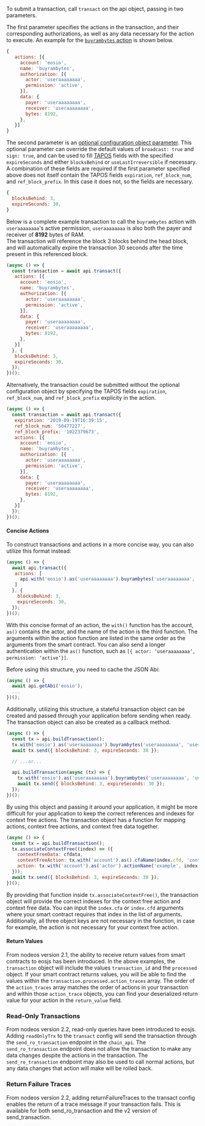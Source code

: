 To submit a transaction, call `transact` on the api object, passing in two parameters.

The first parameter specifies the actions in the transaction, and their corresponding authorizations, as well as any data necessary for the action to execute.  An example for the [`buyrambytes` action](https://github.com/EOSIO/eosio.contracts/blob/52fbd4ac7e6c38c558302c48d00469a4bed35f7c/contracts/eosio.system/include/eosio.system/eosio.system.hpp#L1028) is shown below.
```javascript
{ 
   actions: [{
     account: 'eosio',
     name: 'buyrambytes',
     authorization: [{
       actor: 'useraaaaaaaa',
       permission: 'active',
     }],
     data: {
       payer: 'useraaaaaaaa',
       receiver: 'useraaaaaaaa',
       bytes: 8192,
     },
   }]
}
```
The second parameter is an [optional configuration object parameter](https://github.com/EOSIO/eosjs/blob/master/src/eosjs-api.ts#L215).  This optional parameter can override the default values of `broadcast: true` and `sign: true`, and can be used to fill [TAPOS](https://eosio.stackexchange.com/questions/2362/what-is-transaction-as-proof-of-stake-tapos-and-when-would-a-smart-contract) fields with the specified `expireSeconds` and either `blocksBehind` or `useLastIrreversible` if necessary.  A combination of these fields are required if the first parameter specified above does not itself contain the TAPOS fields `expiration`, `ref_block_num`, and `ref_block_prefix`.  In this case it does not, so the fields are necessary.
```javascript
{
  blocksBehind: 3,
  expireSeconds: 30,
}
```
Below is a complete example transaction to call the `buyrambytes` action with `useraaaaaaaa`'s active permission, `useraaaaaaaa` is also both the payer and receiver of **8192** bytes of RAM.  
The transaction will reference the block 3 blocks behind the head block, and will automatically expire the transaction 30 seconds after the time present in this referenced block.
```javascript
(async () => {
  const transaction = await api.transact({
   actions: [{
     account: 'eosio',
     name: 'buyrambytes',
     authorization: [{
       actor: 'useraaaaaaaa',
       permission: 'active',
     }],
     data: {
       payer: 'useraaaaaaaa',
       receiver: 'useraaaaaaaa',
       bytes: 8192,
     },
   }]
  }, {
   blocksBehind: 3,
   expireSeconds: 30,
  });
})();
```

Alternatively, the transaction could be submitted without the optional configuration object by specifying the TAPOS fields `expiration`, `ref_block_num`, and `ref_block_prefix` explicity in the action.
```javascript
(async () => {
  const transaction = await api.transact({
   expiration: '2019-09-19T16:39:15',
   ref_block_num: '50477227',
   ref_block_prefix: '1022379673',
   actions: [{
     account: 'eosio',
     name: 'buyrambytes',
     authorization: [{
       actor: 'useraaaaaaaa',
       permission: 'active',
     }],
     data: {
       payer: 'useraaaaaaaa',
       receiver: 'useraaaaaaaa',
       bytes: 8192,
     },
   }]
  });
})();
```

#### Concise Actions
To construct transactions and actions in a more concise way, you can also utilize this format instead:
```javascript
(async () => {
  await api.transact({ 
   actions: [
     api.with('eosio').as('useraaaaaaaa').buyrambytes('useraaaaaaaa', 'useraaaaaaaa', 8192)
   ]
  }, {
    blocksBehind: 3,
    expireSeconds: 30,
  });
})();
```
With this concise format of an action, the `with()` function has the account, `as()` contains the actor, and the name of the action is the third function.  The arguments within the action function are listed in the same order as the arguments from the smart contract.  You can also send a longer authentication within the `as()` function, such as `[{ actor: ‘useraaaaaaaa’, permission: ‘active’}]`.

Before using this structure, you need to cache the JSON Abi:
```javascript
(async () => {
  await api.getAbi('eosio');
  ...
})();
```

Additionally, utilizing this structure, a stateful transaction object can be created and passed through your application before sending when ready.  The transaction object can also be created as a callback method.

```javascript
(async () => {
  const tx = api.buildTransaction();
  tx.with('eosio').as('useraaaaaaaa').buyrambytes('useraaaaaaaa', 'useraaaaaaaa', 8192)
  await tx.send({ blocksBehind: 3, expireSeconds: 30 });

  // ...or...

  api.buildTransaction(async (tx) => {
    tx.with('eosio').as('useraaaaaaaa').buyrambytes('useraaaaaaaa', 'useraaaaaaaa', 8192)
    await tx.send({ blocksBehind: 3, expireSeconds: 30 });
  });
})();
```

By using this object and passing it around your application, it might be more difficult for your application to keep the correct references and indexes for context free actions. The transaction object has a function for mapping actions, context free actions, and context free data together.

```javascript
(async () => {
  const tx = api.buildTransaction();
  tx.associateContextFree((index) => ({
    contextFreeData: cfdata,
    contextFreeAction: tx.with('account').as().cfaName(index.cfd, 'context free example'),
    action: tx.with('account').as('actor').actionName('example', index.cfa)
  }));
  await tx.send({ blocksBehind: 3, expireSeconds: 30 });
})();
```

By providing that function inside `tx.associateContextFree()`, the transaction object will provide the correct indexes for the context free action and context free data.  You can input the `index.cfa` or `index.cfd` arguments where your smart contract requires that index in the list of arguments.  Additionally, all three object keys are not necessary in the function, in case for example, the action is not necessary for your context free action.

#### Return Values
From nodeos version 2.1, the ability to receive return values from smart contracts to eosjs has been introduced.  In the above examples, the `transaction` object will include the values `transaction_id` and the `processed` object.  If your smart contract returns values, you will be able to find the values within the `transaction.processed.action_traces` array.  The order of the `action_traces` array matches the order of actions in your transaction and within those `action_trace` objects, you can find your deserialized return value for your action in the `return_value` field.

### Read-Only Transactions
From nodeos version 2.2, read-only queries have been introduced to eosjs. Adding `readOnlyTrx` to the `transact` config will send the transaction through the `send_ro_transaction` endpoint in the `chain_api`.  The `send_ro_transaction` endpoint does not allow the transaction to make any data changes despite the actions in the transaction. The `send_ro_transaction` endpoint may also be used to call normal actions, but any data changes that action will make will be rolled back.

### Return Failure Traces
From nodeos version 2.2, adding returnFailureTraces to the transact config enables the return of a trace message if your transaction fails. This is available for both send_ro_transaction and the v2 version of send_transaction.
